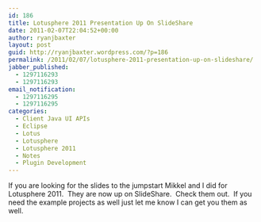 ```yaml
---
id: 186
title: Lotusphere 2011 Presentation Up On SlideShare
date: 2011-02-07T22:04:52+00:00
author: ryanjbaxter
layout: post
guid: http://ryanjbaxter.wordpress.com/?p=186
permalink: /2011/02/07/lotusphere-2011-presentation-up-on-slideshare/
jabber_published:
  - 1297116293
  - 1297116293
email_notification:
  - 1297116295
  - 1297116295
categories:
  - Client Java UI APIs
  - Eclipse
  - Lotus
  - Lotusphere
  - Lotusphere 2011
  - Notes
  - Plugin Development
---
```

If you are looking for the slides to the jumpstart Mikkel and I did for Lotusphere 2011.  They are now up on SlideShare.  Check them out.  If you need the example projects as well just let me know I can get you them as well.